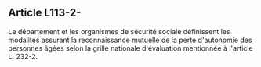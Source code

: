 ## Article L113-2-

Le département et les organismes de sécurité sociale définissent les modalités assurant la reconnaissance
mutuelle de la perte d'autonomie des personnes âgées selon la grille nationale d'évaluation mentionnée à
l'article L. 232-2.

